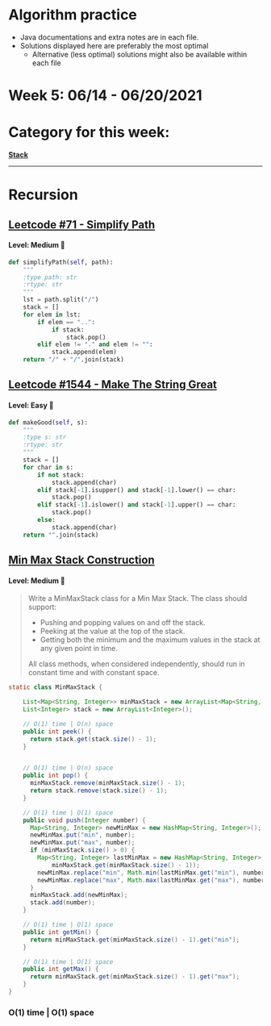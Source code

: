 # Algorithm practice

* Java documentations and extra notes are in each file.
* Solutions displayed here are preferably the most optimal
    * Alternative (less optimal) solutions might also be available within each 
    file

# Week 5: 06/14 - 06/20/2021

# Category for this week:
**[Stack](#stack)**<br>

---

# Recursion

## [Leetcode #71 - Simplify Path](https://leetcode.com/problems/simplify-path/)

#### Level: Medium 📘

```python
def simplifyPath(self, path):
    """
    :type path: str
    :rtype: str
    """
    lst = path.split("/")
    stack = []
    for elem in lst:
        if elem == "..":
            if stack:
                stack.pop()
        elif elem != "." and elem != "":
            stack.append(elem)
    return "/" + "/".join(stack)
```

## [Leetcode #1544 - Make The String Great](https://leetcode.com/problems/make-the-string-great/)

#### Level: Easy 📗

```python
def makeGood(self, s):
    """
    :type s: str
    :rtype: str
    """
    stack = []
    for char in s:
        if not stack:
            stack.append(char)
        elif stack[-1].isupper() and stack[-1].lower() == char:
            stack.pop()
        elif stack[-1].islower() and stack[-1].upper() == char:
            stack.pop()
        else:
            stack.append(char)
    return "".join(stack)
```

## [Min Max Stack Construction](Stacks/src/main/java/MinMaxStackConstruction.java)

#### Level: Medium 📘

> Write a MinMaxStack class for a Min Max Stack. The class should support:
> - Pushing and popping values on and off the stack.
> - Peeking at the value at the top of the stack.
> - Getting both the minimum and the maximum values in the stack at any given point in time.
>
> All class methods, when considered independently, should run in constant time and with constant space.

```java
static class MinMaxStack {

    List<Map<String, Integer>> minMaxStack = new ArrayList<Map<String, Integer>>();
    List<Integer> stack = new ArrayList<Integer>();

    // O(1) time | O(n) space
    public int peek() {
      return stack.get(stack.size() - 1);
    }


    // O(1) time | O(n) space
    public int pop() {
      minMaxStack.remove(minMaxStack.size() - 1);
      return stack.remove(stack.size() - 1);
    }

    // O(1) time | O(1) space
    public void push(Integer number) {
      Map<String, Integer> newMinMax = new HashMap<String, Integer>();
      newMinMax.put("min", number);
      newMinMax.put("max", number);
      if (minMaxStack.size() > 0) {
        Map<String, Integer> lastMinMax = new HashMap<String, Integer>(
            minMaxStack.get(minMaxStack.size() - 1));
        newMinMax.replace("min", Math.min(lastMinMax.get("min"), number));
        newMinMax.replace("max", Math.max(lastMinMax.get("max"), number));
      }
      minMaxStack.add(newMinMax);
      stack.add(number);
    }

    // O(1) time | O(1) space
    public int getMin() {
      return minMaxStack.get(minMaxStack.size() - 1).get("min");
    }

    // O(1) time | O(1) space
    public int getMax() {
      return minMaxStack.get(minMaxStack.size() - 1).get("max");
    }
}
```

### O(1) time | O(1) space

